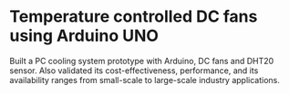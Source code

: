 # Temperature controlled DC fans using Arduino UNO
Built a PC cooling system prototype with Arduino, DC fans and DHT20 sensor. Also validated its cost-effectiveness, 
performance, and its availability ranges from small-scale to large-scale industry applications. 
